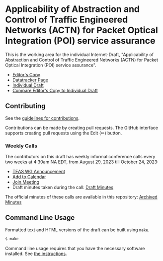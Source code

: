 # Applicability of Abstraction and Control of Traffic Engineered Networks (ACTN) for Packet Optical Integration (POI) service assurance

This is the working area for the individual Internet-Draft, "Applicability of Abstraction and Control of Traffic Engineered Networks
  (ACTN) for Packet Optical Integration (POI) service assurance".

* [Editor's Copy](https://italobusi.github.io/draft-poidt-teas-actn-poi-assurance/#go.draft-poidt-teas-actn-poi-assurance.html)
* [Datatracker Page](https://datatracker.ietf.org/doc/draft-poidt-teas-actn-poi-assurance)
* [Individual Draft](https://datatracker.ietf.org/doc/html/draft-poidt-teas-actn-poi-assurance)
* [Compare Editor's Copy to Individual Draft](https://italobusi.github.io/draft-poidt-teas-actn-poi-assurance/#go.draft-poidt-teas-actn-poi-assurance.diff)


## Contributing

See the
[guidelines for contributions](https://github.com/italobusi/draft-poidt-teas-actn-poi-assurance/blob/main/CONTRIBUTING.md).

Contributions can be made by creating pull requests.
The GitHub interface supports creating pull requests using the Edit (✏) button.

### Weekly Calls

The contributors on this draft has weekly informal conference calls every two weeks at 4:30am NA EDT, from August 29, 2023 till October 24, 2023:
- [TEAS WG Announcement](https://mailarchive.ietf.org/arch/msg/teas/SbUwL4w0aIZus6zUJ_DYbm4flQw/)
- [Add to Calendar](https://cisco.webex.com/cisco/j.php?MTID=m2d2415a22dba69ad957aa8ea83228e28)
- [Join Meeting](https://cisco.webex.com/cisco/j.php?MTID=mbe29c97ecb4bcd3d4dbb28c44f310ff7)
- Draft minutes taken during the call: [Draft Minutes](https://demo.hedgedoc.org/sRDV7vcNSSeSS11g5-TuAw)

The official minutes of these calls are available in this repository: [Archived Minutes](https://github.com/italobusi/draft-poidt-teas-actn-poi-assurance/tree/main/minutes)

## Command Line Usage

Formatted text and HTML versions of the draft can be built using `make`.

```sh
$ make
```

Command line usage requires that you have the necessary software installed.  See
[the instructions](https://github.com/martinthomson/i-d-template/blob/main/doc/SETUP.md).

